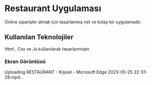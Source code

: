 <h1> Restaurant Uygulaması </h1>
 
Online siparişler almak için tasarlanmış net ve kolay bir uygulamadır.

<h2> Kullanılan Teknolojiler </h2>

Html , Css ve Js kullanılarak tasarlanmıştır.

<h3> Ekran Görüntüsü </h3>
Uploading RESTAURANT - Kişisel - Microsoft​ Edge 2023-05-25 22-31-29.mp4…
